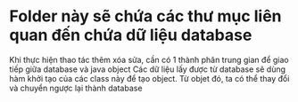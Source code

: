 # Folder này sẽ chứa các thư mục liên quan đến chứa dữ liệu database
Khi thực hiện thao tác thêm xóa sửa, cần có 1 thành phân trung gian để giao tiếp giữa database và java object
Các dữ liệu lấy được từ database sẽ dùng hàm khởi tạo của các class này để tạo object. Từ objet đó, ta có thể thay đổi và chuyển ngược lại thành database